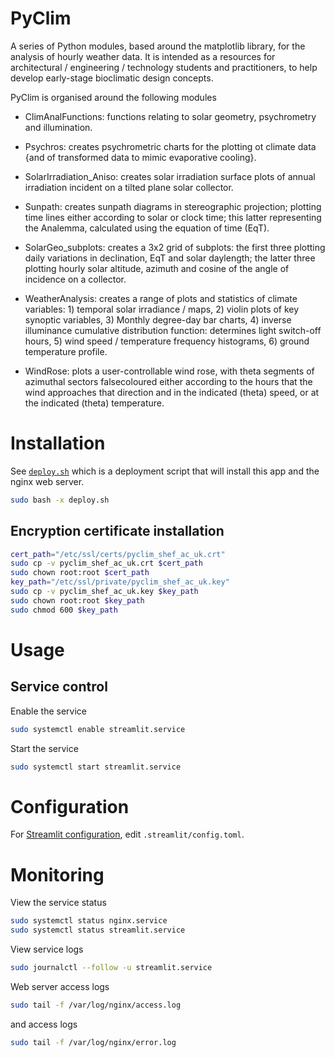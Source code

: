 # PyClim

A series of Python modules, based around the matplotlib library, for the analysis of hourly weather data. It is intended as a resources for architectural / engineering / technology students and practitioners, to help develop early-stage bioclimatic design concepts.

PyClim is organised around the following modules

- ClimAnalFunctions: functions relating to solar geometry, psychrometry and illumination.

- Psychros: creates psychrometric charts for the plotting ot climate data {and of transformed data to mimic evaporative cooling}.

- SolarIrradiation_Aniso: creates solar irradiation surface plots of annual irradiation incident on a tilted plane solar collector.

- Sunpath: creates sunpath diagrams in stereographic projection; plotting time lines either according to solar or clock time; this latter representing the Analemma, calculated using the equation of time (EqT).

- SolarGeo_subplots: creates a 3x2 grid of subplots: the first three plotting daily variations in declination, EqT and solar daylength; the latter three plotting hourly solar altitude, azimuth and cosine of the angle of incidence on a collector.

- WeatherAnalysis: creates a range of plots and statistics of climate variables: 1) temporal solar irradiance / maps, 2) violin plots of key synoptic variables, 3) Monthly degree-day bar charts, 4) inverse illuminance cumulative distribution function: determines light switch-off hours, 5) wind speed / temperature frequency histograms, 6) ground temperature profile.

- WindRose: plots a user-controllable wind rose, with theta segments of azimuthal sectors falsecoloured either according to the hours that the wind approaches that direction and in the indicated (theta) speed, or at the indicated (theta) temperature.

# Installation

See [`deploy.sh`](./deploy.sh) which is a deployment script that will install this app and the nginx web server.

```bash
sudo bash -x deploy.sh
```

## Encryption certificate installation

```bash
cert_path="/etc/ssl/certs/pyclim_shef_ac_uk.crt"
sudo cp -v pyclim_shef_ac_uk.crt $cert_path
sudo chown root:root $cert_path
key_path="/etc/ssl/private/pyclim_shef_ac_uk.key"
sudo cp -v pyclim_shef_ac_uk.key $key_path
sudo chown root:root $key_path
sudo chmod 600 $key_path
```



# Usage

## Service control

Enable the service

```bash
sudo systemctl enable streamlit.service
```

Start the service

```bash
sudo systemctl start streamlit.service
```

# Configuration

For [Streamlit configuration](https://docs.streamlit.io/develop/api-reference/configuration/config.toml), edit `.streamlit/config.toml`.

# Monitoring

View the service status

```bash
sudo systemctl status nginx.service
sudo systemctl status streamlit.service
```

View service logs

```bash
sudo journalctl --follow -u streamlit.service
```

Web server access logs

```bash
sudo tail -f /var/log/nginx/access.log
```

and access logs

```bash
sudo tail -f /var/log/nginx/error.log
```

